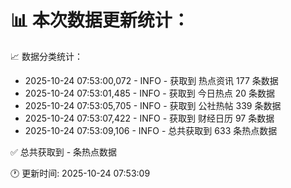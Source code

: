 📊 本次数据更新统计：
==========================

📈 数据分类统计：
- 2025-10-24 07:53:00,072 - INFO - 获取到 热点资讯 177 条数据
- 2025-10-24 07:53:01,485 - INFO - 获取到 今日热点 20 条数据
- 2025-10-24 07:53:05,705 - INFO - 获取到 公社热帖 339 条数据
- 2025-10-24 07:53:07,422 - INFO - 获取到 财经日历 97 条数据
- 2025-10-24 07:53:09,106 - INFO - 总共获取到 633 条热点数据

✅ 总共获取到 - 条热点数据

🕐 更新时间: 2025-10-24 07:53:09

